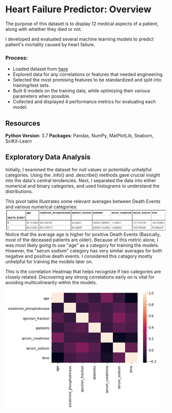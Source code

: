 # Heart Failure Predictor: Overview
The purpose of this dataset is to display 12 medical aspects of a patient, along with whether they died or not.

I developed and evaluated several machine learning models to predict patient's mortality caused by heart failure.

### Process:
  * Loaded dataset from [here](https://www.kaggle.com/andrewmvd/heart-failure-clinical-data)
  * Explored data for any correlations or features that needed engineering. 
  * Selected the most promising features to be standardized and split into training/test sets.
  * Built 6 models on the training data, while optimizing their various parameters when possible.
  * Collected and displayed 4 performance metrics for evaluating each model.
  
## Resources
**Python Version**: 3.7
**Packages**: Pandas, NumPy, MatPlotLib, Seaborn, SciKit-Learn

## Exploratory Data Analysis
Initially, I examined the dataset for null values or potentially unhelpful categories. Using the .info() and .describe() methods gave crucial insight into the data's central tendencies.
Next, I separated the data into either numerical and binary categories, and used histograms to understand the distributions.

This pivot table illustrates some relevant averages between Death Events and various numerical categories:
![alt text](https://github.com/justinbrowncodes/Heart_Failure_Predictor/blob/master/plots/numpivot.JPG "Pivot Table")
Notice that the average age is higher for positive Death Events (Basically, most of the deceased patients are older). Because of this metric alone, I was most likely going to use "age" as a category for training the models. However, the "serum sodium" category has very similar averages for both negative and positive death events. I considered this catagory mostly unhelpful for training the models later on. 


This is the correlation Heatmap that helps recognize if two categories are closely related. Discovering any strong correlations early on is vital for avoiding multicolinearity within the models.

![alt text](https://github.com/justinbrowncodes/Heart_Failure_Predictor/blob/master/plots/correlations.png "Correlation Heatmap")

